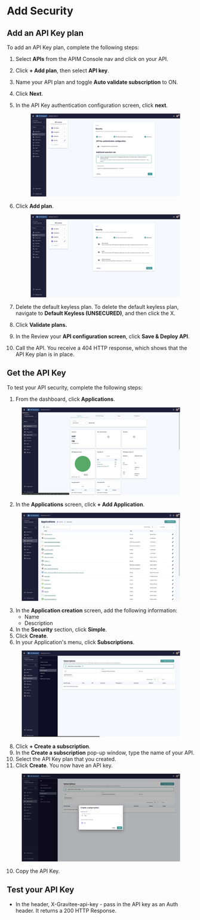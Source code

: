 # Add Security

## Add an API Key plan

To add an API Key plan, complete the following steps:

1. Select **APIs** from the APIM Console nav and click on your API.
2. Click **+ Add plan**, then select **API key**.
3. Name your API plan and toggle **Auto validate subscription** to ON.
4. Click **Next**.
5.  In the API Key authentication configuration screen, click **next**.&#x20;

    <figure><img src="../../.gitbook/assets/image (25).png" alt=""><figcaption></figcaption></figure>
6.  Click **Add plan**.&#x20;

    <figure><img src="../../.gitbook/assets/image (26).png" alt=""><figcaption></figcaption></figure>
7. Delete the default keyless plan. To delete the default keyless plan, navigate to **Default Keyless (UNSECURED)**, and then click the X.
8. Click **Validate plans.**
9. In the Review your **API configuration screen**, click **Save & Deploy API**.
10. Call the API. You receive a 404 HTTP response, which shows that the API Key plan is in place.

## Get the API Key

To test your API security, complete the following steps:

1. From the dashboard, click **Applications**.

<figure><img src="../../.gitbook/assets/image (27).png" alt=""><figcaption></figcaption></figure>

2. In the **Applications** screen, click **+ Add Application**.

<figure><img src="../../.gitbook/assets/image (28).png" alt=""><figcaption></figcaption></figure>

3. In the **Application creation** screen, add the following information:
   * Name
   * Description
4. In the **Security** section, click **Simple**.
5. Click **Create**.
6. In your Application's menu, click **Subscriptions**.

<figure><img src="../../.gitbook/assets/image (29).png" alt=""><figcaption></figcaption></figure>

8. Click **+ Create a subscription**.
9. In the **Create a subscription** pop-up window, type the name of your API.
10. Select the API Key plan that you created.
11. Click **Create**. You now have an API key.

<figure><img src="../../.gitbook/assets/image (30).png" alt=""><figcaption></figcaption></figure>

10. Copy the API Key.

## Test your API Key

* In the header, X-Gravitee-api-key - pass in the API key as an Auth header. It returns a 200 HTTP Response.
